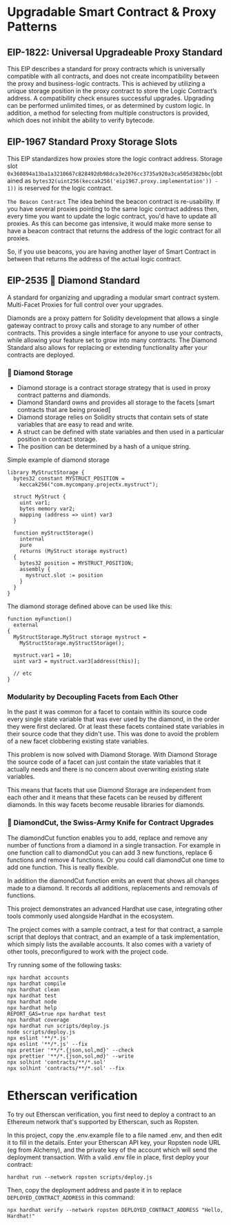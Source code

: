 # Upgradable Smart Contract & Proxy Patterns

## EIP-1822: Universal Upgradeable Proxy Standard
This EIP describes a standard for proxy contracts which is universally compatible with all contracts, and does not create incompatibility between the proxy and business-logic contracts. This is achieved by utilizing a unique storage position in the proxy contract to store the Logic Contract’s address. A compatibility check ensures successful upgrades. Upgrading can be performed unlimited times, or as determined by custom logic. In addition, a method for selecting from multiple constructors is provided, which does not inhibit the ability to verify bytecode.

## EIP-1967 Standard Proxy Storage Slots
This EIP standardizes how proxies store the logic contract address. Storage slot `0x360894a13ba1a3210667c828492db98dca3e2076cc3735a920a3ca505d382bbc`(obtained as `bytes32(uint256(keccak256('eip1967.proxy.implementation')) - 1))` is reserved for the logic contract.

`The Beacon Contract`
The idea behind the beacon contract is re-usability. If you have several proxies pointing to the same logic contract address then, every time you want to update the logic contract, you'd have to update all proxies. As this can become gas intensive, it would make more sense to have a beacon contract that returns the address of the logic contract for all proxies.

So, if you use beacons, you are having another layer of Smart Contract in between that returns the address of the actual logic contract.


## EIP-2535 💎 Diamond Standard 

A standard for organizing and upgrading a modular smart contract system.
Multi-Facet Proxies for full control over your upgrades.

Diamonds are a proxy pattern for Solidity development that allows a single gateway contract to proxy calls and storage to any number of other contracts. This provides a single interface for anyone to use your contracts, while allowing your feature set to grow into many contracts. The Diamond Standard also allows for replacing or extending functionality after your contracts are deployed. 

### 💎 Diamond Storage
- Diamond storage is a contract storage strategy that is used in proxy contract patterns and diamonds.
- Diamond Standard owns and provides all storage to the facets [smart contracts that are being proxied]
- Diamond storage relies on Solidity structs that contain sets of state variables that are easy to read and write.
- A struct can be defined with state variables and then used in a particular position in contract storage.
- The position can be determined by a hash of a unique string. 

Simple example of diamond storage
```shell
library MyStructStorage {
  bytes32 constant MYSTRUCT_POSITION = 
    keccak256("com.mycompany.projectx.mystruct");

  struct MyStruct {
    uint var1;
    bytes memory var2;
    mapping (address => uint) var3
  }

  function myStructStorage()
    internal 
    pure 
    returns (MyStruct storage mystruct) 
  {
    bytes32 position = MYSTRUCT_POSITION;
    assembly {
      mystruct.slot := position
    }
  }
}
```

The diamond storage defined above can be used like this:

```shell
function myFunction()
  external
{
  MyStructStorage.MyStruct storage mystruct =
    MyStructStorage.myStructStorage();

  mystruct.var1 = 10;
  uint var3 = mystruct.var3[address(this)];

  // etc
}
```

### Modularity by Decoupling Facets from Each Other
In the past it was common for a facet to contain within its source code every single state variable that was ever used by the diamond, in the order they were first declared. Or at least these facets contained state variables in their source code that they didn't use. This was done to avoid the problem of a new facet clobbering existing state variables.

This problem is now solved with Diamond Storage. With Diamond Storage the source code of a facet can just contain the state variables that it actually needs and there is no concern about overwriting existing state variables.

This means that facets that use Diamond Storage are independent from each other and it means that these facets can be reused by different diamonds. In this way facets become reusable libraries for diamonds.

### 💎 DiamondCut, the Swiss-Army Knife for Contract Upgrades
The diamondCut function enables you to add, replace and remove any number of functions from a diamond in a single transaction. For example in one function call to diamondCut you can add 3 new functions, replace 6 functions and remove 4 functions. Or you could call diamondCut one time to add one function. This is really flexible.

In addition the diamondCut function emits an event that shows all changes made to a diamond. It records all additions, replacements and removals of functions.




This project demonstrates an advanced Hardhat use case, integrating other tools commonly used alongside Hardhat in the ecosystem.

The project comes with a sample contract, a test for that contract, a sample script that deploys that contract, and an example of a task implementation, which simply lists the available accounts. It also comes with a variety of other tools, preconfigured to work with the project code.

Try running some of the following tasks:

```shell
npx hardhat accounts
npx hardhat compile
npx hardhat clean
npx hardhat test
npx hardhat node
npx hardhat help
REPORT_GAS=true npx hardhat test
npx hardhat coverage
npx hardhat run scripts/deploy.js
node scripts/deploy.js
npx eslint '**/*.js'
npx eslint '**/*.js' --fix
npx prettier '**/*.{json,sol,md}' --check
npx prettier '**/*.{json,sol,md}' --write
npx solhint 'contracts/**/*.sol'
npx solhint 'contracts/**/*.sol' --fix
```

# Etherscan verification

To try out Etherscan verification, you first need to deploy a contract to an Ethereum network that's supported by Etherscan, such as Ropsten.

In this project, copy the .env.example file to a file named .env, and then edit it to fill in the details. Enter your Etherscan API key, your Ropsten node URL (eg from Alchemy), and the private key of the account which will send the deployment transaction. With a valid .env file in place, first deploy your contract:

```shell
hardhat run --network ropsten scripts/deploy.js
```

Then, copy the deployment address and paste it in to replace `DEPLOYED_CONTRACT_ADDRESS` in this command:

```shell
npx hardhat verify --network ropsten DEPLOYED_CONTRACT_ADDRESS "Hello, Hardhat!"
```
